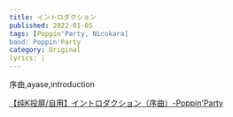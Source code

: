```yaml
---
title: イントロダクション
published: 2022-01-05
tags: [Poppin'Party, Nicokara]
band: Poppin'Party
category: Original
lyrics: |
---
```

序曲,ayase,introduction

<summary>
    <a href="https://www.bilibili.com/video/BV1QRtBeoEhV/">
        【纯K投屏/自用】イントロダクション（序曲）-Poppin'Party
    </a>
</summary>
